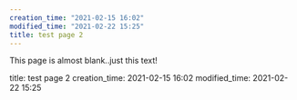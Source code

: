 ```yaml
---
creation_time: "2021-02-15 16:02"
modified_time: "2021-02-22 15:25"
title: test page 2
---
```


This page is almost blank..just this text!

title: test page 2
creation_time: 2021-02-15 16:02
modified_time: 2021-02-22 15:25



